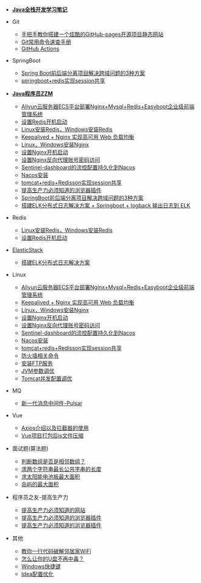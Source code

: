 - [**Java全栈开发学习笔记**](README.md)
- Git
  - [手把手教你搭建一个炫酷的GitHub-pages开源项目静态网站](Git/github-pages/README.md)
  - [Git常用命令速查手册](/Git/git-command/README.md)
  - [GitHub Actions](/Git/GitHub-Actions/README.md)
  
- SpringBoot
  - [Spring Boot前后端分离项目解决跨域问题的3种方案](SpringBoot/SpringBoot解决跨域问题的3种方案/README.md)
  - [springboot+redis实现session共享](/SpringBoot/Springboot实现session共享/README.md)

- [**Java程序员ZZM**](README.md?id=联系作者)
  - [Aliyun云服务器ECS平台部署Nginx+Mysql+Redis+Easyboot企业级前端管理系统](https://mp.weixin.qq.com/s/E6woXF5LaJ78a60gHaFyaw)
  - [设置Redis开机启动](https://mp.weixin.qq.com/s/9DVvr-tfsnhe5EU60Ys2Uw)
  - [Linux安装Redis，Windows安装Redis](https://mp.weixin.qq.com/s/wMD7JsW7nO9MNAfLoS3goQ)
  - [Keepalived + Nginx 实现高可用 Web 负载均衡](https://mp.weixin.qq.com/s/mb2Dpd5iKTkvZd22YoXegQ)
  - [Linux，Windows安装Nginx](https://mp.weixin.qq.com/s/x7JktQH3RIzGeRTQts7Xxg)
  - [设置Nginx开机启动](https://mp.weixin.qq.com/s/EZWVZo5tTXpuUxIjEGXf_A)
  - [设置Nginx反向代理账号密码访问](https://mp.weixin.qq.com/s/QXFOdhsNJfV7zAcyaq6o4A)
  - [Sentinel-dashboard的流控配置持久化到Nacos](https://mp.weixin.qq.com/s/J1pBh1gpqmKqKD0qYdkclg)
  - [Nacos安装](https://mp.weixin.qq.com/s/duFTZTsnR1CHfn5OUFzFuw)
  - [tomcat+redis+Redisson实现session共享](https://mp.weixin.qq.com/s/KCxxRyAEusIQ3paTKw2eiw)
  - [提高生产力必须知道的浏览器插件](https://mp.weixin.qq.com/s/uBIXpeM9rX3T9Pdp5-FszQ)
  - [SpringBoot前后端分离项目解决跨域问题的3种方案](https://mp.weixin.qq.com/s/xzMFV9TOiYMfNRyMs5FJng)
  - [搭建ELK分布式日志解决方案 + Springboot + logback 输出日志到 ELK](https://mp.weixin.qq.com/s/_RAVwDuWzSCBoqktWuKD1Q)

- Redis
  - [Linux安装Redis，Windows安装Redis](Redis/Redis安装/README.md)
  - [设置Redis开机启动](Redis/设置Redis开机启动/README.md)

- [ElasticStack](/ElasticStack/README.md)
  - [搭建ELK分布式日志解决方案](/ElasticStack/搭建ELK分布式日志解决方案/README.md)
  
- Linux
  - [Aliyun云服务器ECS平台部署Nginx+Mysql+Redis+Easyboot企业级前端管理系统](Linux/Aliyun平台Nginx+Mysql+Redis部署easyboot/README.md)
  - [Keepalived + Nginx 实现高可用 Web 负载均衡](Linux/Keepalived%20+%20Nginx%20实现高可用%20Web%20负载均衡/README.md)
  - [Linux，Windows安装Nginx](Linux/Nginx安装/README.md)
  - [设置Nginx开机启动](Linux/设置Nginx开机启动/README.md)
  - [设置Nginx反向代理账号密码访问](Linux/设置Nginx访问账号密码/README.md)
  - [Sentinel-dashboard的流控配置持久化到Nacos](Linux/Sentinel-dashboard的流量控制配置持久化到Nacos-推模式/README.md)
  - [Nacos安装](Linux/Nacos安装/README.md)
  - [tomcat+redis+Redisson实现session共享](Linux/tomcat+redis+Redisson实现session共享/README.md)
  - [防火墙相关命令](/Linux/防火墙相关命令/README.md)
  - [安装FTP服务](/Linux/安装FTP服务/README.md)
  - [JVM参数调优](/Linux/JVM参数调优/README.md)
  - [Tomcat并发配置调优](/Linux/Tomcat并发配置调优/README.md)
  
- MQ
  - [新一代消息中间件-Pulsar](/MQ/新一代消息中间件-Pulsar/README.md)
  
- Vue
  - [Axios介绍以及拦截器的使用](/Vue/Axios介绍以及拦截器的使用/README.md)
  - [Vue项目打包后js文件压缩](/Vue/Vue项目打包后js文件压缩/README.md)
  
- 面试题(算法题)
  - [判断数组是否是相邻数组？](https://gitee.com/zmzhou-star/learnotes/raw/master/src/main/java/com/github/zmzhoustar/AdjacentArray.java ':include :type=code :ignore')
  - [求两个字符串最长公共字串的长度](https://gitee.com/zmzhou-star/learnotes/raw/master/src/main/java/com/github/zmzhoustar/LongestCommonStr.java ':include :ignore')
  - [求太阳能电池板最大面积](https://gitee.com/zmzhou-star/learnotes/raw/master/src/main/java/com/github/zmzhoustar/MaxArea.java ':include :type=code')
  - [岛屿的最大面积](https://gitee.com/zmzhou-star/learnotes/raw/master/src/main/java/com/github/zmzhoustar/MaxAreaOfIsland.java ':include')

- 程序员之友-提高生产力
  - [提高生产力必须知道的网站](程序员之友/提高生产力必须知道的网站/README.md)
  - [提高生产力必须知道的浏览器插件](程序员之友/提高生产力必须知道的浏览器插件/README.md)
  - [提高生产力必须知道的浏览器插件](程序员之友/数据库文档生成工具/README.md)
  
- 其他
  - [教你一行代码破解邻居家WiFi](Others/教你一行代码破解邻居家WiFi/README.md)
  - [怎么让你的U盘不再中毒？](Others/怎么让你的U盘不再中毒/README.md)
  - [Windows快捷键](/Others/Windows快捷键/README.md)
  - [Idea配置优化](/Others/Idea配置优化/README.md)
